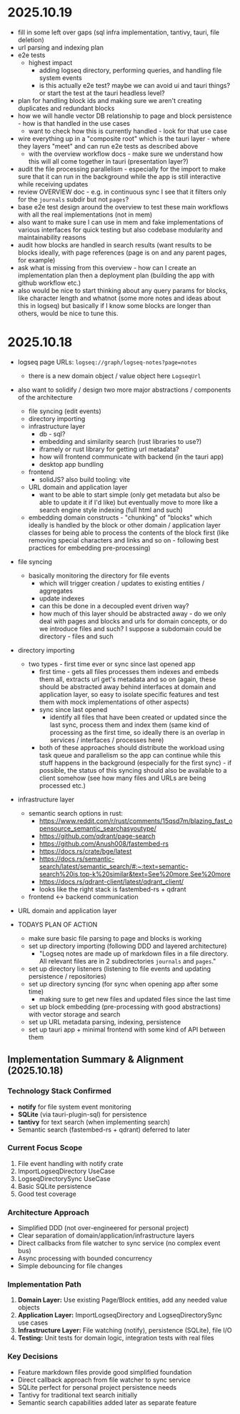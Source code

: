 # 2025.10.19

- fill in some left over gaps (sql infra implementation, tantivy, tauri, file deletion)
- url parsing and indexing plan
- e2e tests
  - highest impact
    - adding logseq directory, performing queries, and handling file system events
    - is this actually e2e test? maybe we can avoid ui and tauri things? or start the test at the tauri headless level?
- plan for handling block ids and making sure we aren't creating duplicates and redundant blocks
- how we will handle vector DB relationship to page and block persistence - how is that handled in the use cases
  - want to check how this is currently handled - look for that use case
- wire everything up in a "composite root" which is the tauri layer - where they layers "meet" and can run e2e tests as described above
  - with the overview workflow docs - make sure we understand how this will all come together in tauri (presentation layer?)
- audit the file processing parallelism - especially for the import to make sure that it can run in the background while the app is still interactive while receiving updates
- review OVERVIEW doc - e.g. in continuous sync I see that it filters only for the `journals` subdir but not `pages`?
- base e2e test design around the overview to test these main workflows with all the real implementations (not in mem)
- also want to make sure I can use in mem and fake implementations of various interfaces for quick testing but also codebase modularity and maintainability reasons
- audit how blocks are handled in search results (want results to be blocks ideally, with page references (page is on and any parent pages, for example)
- ask what is missing from this overview - how can I create an implementation plan then a deployment plan (building the app with github workflow etc.)
- also would be nice to start thinking about any query params for blocks, like character length and whatnot (some more notes and ideas about this in logseq) but basically if I know some blocks are longer than others, would be nice to tune this.

# 2025.10.18

- logseq page URLs: `logseq://graph/logseq-notes?page=notes`
  - there is a new domain object / value object here `LogseqUrl`
- also want to solidify / design two more major abstractions / components of the architecture

  - file syncing (edit events)
  - directory importing
  - infrastructure layer
    - db - sql?
    - embedding and similarity search (rust libraries to use?)
    - iframely or rust library for getting url metadata?
    - how will frontend communicate with backend (in the tauri app)
    - desktop app bundling
  - frontend
    - solidJS? also build tooling: vite
  - URL domain and application layer
    - want to be able to start simple (only get metadata but also be able to update it if I'd like) but eventually move to more like a search engine style indexing (full html and such)
  - embedding domain constructs - "chunking" of "blocks" which ideally is handled by the block or other domain / application layer classes for being able to process the contents of the block first (like removing special characters and links and so on - following best practices for embedding pre-processing)

- file syncing
  - basically monitoring the directory for file events
    - which will trigger creation / updates to existing entities / aggregates
    - update indexes
    - can this be done in a decoupled event driven way?
    - how much of this layer should be abstracted away - do we only deal with pages and blocks and urls for domain concepts, or do we introduce files and such? I suppose a subdomain could be directory - files and such
- directory importing
  - two types - first time ever or sync since last opened app
    - first time - gets all files processes them indexes and embeds them all, extracts url get's metadata and so on (again, these should be abstracted away behind interfaces at domain and application layer, so easy to isolate specific features and test them with mock implementations of other aspects)
    - sync since last opened
      - identify all files that have been created or updated since the last sync, process them and index them (same kind of processing as the first time, so ideally there is an overlap in services / interfaces / processes here)
    - both of these approaches should distribute the workload using task queue and parallelism so the app can continue while this stuff happens in the background (especially for the first sync) - if possible, the status of this syncing should also be available to a client somehow (see how many files and URLs are being processed etc.)
- infrastructure layer
  - semantic search options in rust:
    - https://www.reddit.com/r/rust/comments/15qsd7m/blazing_fast_opensource_semantic_searchasyoutype/
    - https://github.com/qdrant/page-search
    - https://github.com/Anush008/fastembed-rs
    - https://docs.rs/crate/bge/latest
    - https://docs.rs/semantic-search/latest/semantic_search/#:~:text=semantic-search%20is,top-k%20similar&text=See%20more,See%20more
    - https://docs.rs/qdrant-client/latest/qdrant_client/
    - looks like the right stack is fastembed-rs + qdrant
  - frontend <-> backend communication
- URL domain and application layer
- TODAYS PLAN OF ACTION
  - make sure basic file parsing to page and blocks is working
  - set up directory importing (following DDD and layered architecture)
    - "Logseq notes are made up of markdown files in a file directory. All relevant files are in 2 subdirectories `journals` and `pages`."
  - set up directory listeners (listening to file events and updating persistence / repositories)
  - set up directory syncing (for sync when opening app after some time)
    - making sure to get new files and updated files since the last time
  - set up block embedding (pre-processing with good abstractions) with vector storage and search
  - set up URL metadata parsing, indexing, persistence
  - set up tauri app + minimal frontend with some kind of API between them

## Implementation Summary & Alignment (2025.10.18)

### Technology Stack Confirmed

- **notify** for file system event monitoring
- **SQLite** (via tauri-plugin-sql) for persistence
- **tantivy** for text search (when implementing search)
- Semantic search (fastembed-rs + qdrant) deferred to later

### Current Focus Scope

1. File event handling with notify crate
2. ImportLogseqDirectory UseCase
3. LogseqDirectorySync UseCase
4. Basic SQLite persistence
5. Good test coverage

### Architecture Approach

- Simplified DDD (not over-engineered for personal project)
- Clear separation of domain/application/infrastructure layers
- Direct callbacks from file watcher to sync service (no complex event bus)
- Async processing with bounded concurrency
- Simple debouncing for file changes

### Implementation Path

1. **Domain Layer:** Use existing Page/Block entities, add any needed value objects
2. **Application Layer:** ImportLogseqDirectory and LogseqDirectorySync use cases
3. **Infrastructure Layer:** File watching (notify), persistence (SQLite), file I/O
4. **Testing:** Unit tests for domain logic, integration tests with real files

### Key Decisions

- Feature markdown files provide good simplified foundation
- Direct callback approach from file watcher to sync service
- SQLite perfect for personal project persistence needs
- Tantivy for traditional text search initially
- Semantic search capabilities added later as separate feature
